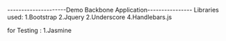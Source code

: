 
---------------------Demo Backbone Application----------------
Libraries used:
1.Bootstrap
2.Jquery
2.Underscore
4.Handlebars.js

for Testing :
1.Jasmine